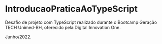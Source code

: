 # IntroducaoPraticaAoTypeScript

Desafio de projeto com TypeScript realizado durante o Bootcamp Geração TECH Unimed-BH, oferecido pela Digital Innovation One.

Junho/2022.
